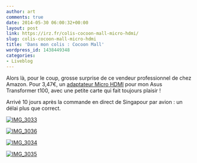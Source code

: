 ```yaml
---
author: art
comments: true
date: 2014-05-30 06:00:32+00:00
layout: post
link: https://irz.fr/colis-cocoon-mall-micro-hdmi/
slug: colis-cocoon-mall-micro-hdmi
title: 'Dans mon colis : Cocoon Mall'
wordpress_id: 1438449348
categories:
- Liveblog
---
```


Alors là, pour le coup, grosse surprise de ce vendeur professionnel de chez Amazon. Pour 3,47€, un [adaptateur Micro HDMI](http://www.amazon.fr/gp/product/B004HG7PRO/ref=oh_details_o01_s00_i00?ie=UTF8&psc=1) pour mon Asus Transformer t100, avec une petite carte qui fait toujours plaisir !

Arrivé 10 jours après la commande en direct de Singapour par avion : un délai plus que correct.

[![IMG_3033](https://static.irz.fr/2014/05/IMG_3033-640x480.jpg)](https://irz.fr/recherche?q=img_3033)

[![IMG_3036](https://static.irz.fr/2014/05/IMG_3036-640x853.jpg)](https://irz.fr/recherche?q=img_3036)

[![IMG_3034](https://static.irz.fr/2014/05/IMG_3034-640x480.jpg)](https://irz.fr/recherche?q=img_3034)

[![IMG_3035](https://static.irz.fr/2014/05/IMG_3035-640x480.jpg)](https://irz.fr/recherche?q=img_3035)

